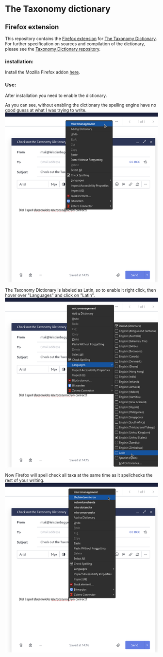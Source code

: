 # The Taxonomy dictionary
## Firefox extension

This repository contains the [Firefox extension](https://addons.mozilla.org/en-US/firefox/addon/the-taxonomy-dictionary/) for [The Taxonomy Dictionary](https://github.com/kbagge/taxonomy_dictionary).
For further specification on sources and compilation of the dictionary, please see the [Taxonomy Dictionary repository](https://github.com/kbagge/taxonomy_dictionary).

### installation:
Install the Mozilla Firefox addon [here](https://addons.mozilla.org/en-US/firefox/addon/the-taxonomy-dictionary/).


### Use:
After installation you need to enable the dictionary.

As you can see, without enabling the dictionary the spelling engine have no good guess at what I was trying to write.
![1](./Screenshots/English.png)

The Taxonomy Dictionary is labeled as Latin, so to enable it right click, then hover over "Languages" and click on "Latin".
![2](./Screenshots/Select_Latin.png)

Now Firefox will spell check all taxa at the same time as it spellchecks the rest of your writing.
![3](./Screenshots/Autocorrection.png)
